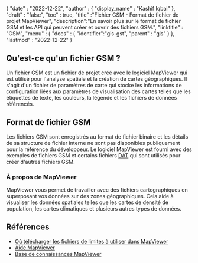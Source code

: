 {
  "date" : "2022-12-22",
  "author" : {
    "display_name" : "Kashif Iqbal"
},
  "draft" : "false",
  "toc" : true,
  "title" :"Fichier GSM - Format de fichier de projet MapViewer",
  "description":"En savoir plus sur le format de fichier GSM et les API qui peuvent créer et ouvrir des fichiers GSM.",
  "linktitle" : "GSM",
  "menu" : {
    "docs" : {
      "identifier":"gis-gst",
      "parent" : "gis"
}
},
  "lastmod" : "2022-12-22"
}

## Qu'est-ce qu'un fichier GSM ?

Un fichier GSM est un fichier de projet créé avec le logiciel MapViewer qui est utilisé pour l'analyse spatiale et la création de cartes géographiques. Il s'agit d'un fichier de paramètres de carte qui stocke les informations de configuration liées aux paramètres de visualisation des cartes telles que les étiquettes de texte, les couleurs, la légende et les fichiers de données référencés.

## Format de fichier GSM

Les fichiers GSM sont enregistrés au format de fichier binaire et les détails de sa structure de fichier interne ne sont pas disponibles publiquement pour la référence du développeur. Le logiciel MapViewer est fourni avec des exemples de fichiers GSM et certains fichiers [DAT](/database/dat/) qui sont utilisés pour créer d'autres fichiers GSM.

### À propos de MapViewer

MapViewer vous permet de travailler avec des fichiers cartographiques en superposant vos données sur des zones géographiques. Cela aide à visualiser les données spatiales telles que les cartes de densité de population, les cartes climatiques et plusieurs autres types de données.

## Références ##

* [Où télécharger les fichiers de limites à utiliser dans MapViewer](https://support.goldensoftware.com/hc/en-us/articles/226664588-Where-to-download-boundary-files-for-use-in-MapViewer )
* [Aide MapViewer](https://mapviewerhelp.goldensoftware.com/)
* [Base de connaissances MapViewer](https://support.goldensoftware.com/hc/en-us/categories/115000653887-MapViewer)

